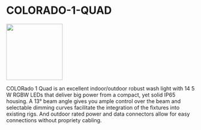 # COLORADO-1-QUAD

<img src="https://user-images.githubusercontent.com/96065294/178293603-2c3f93f4-35bb-4ef6-a66c-f88dedf4f931.jpg" width=150 >

COLORado 1 Quad is an excellent indoor/outdoor robust wash light with 14 5 W RGBW LEDs that deliver big power from a compact, yet solid IP65 housing. A 13° beam angle gives you ample control over the beam and selectable dimming curves facilitate the integration of the fixtures into existing rigs.  And outdoor rated power and data connectors allow for easy connections without propriety cabling.



